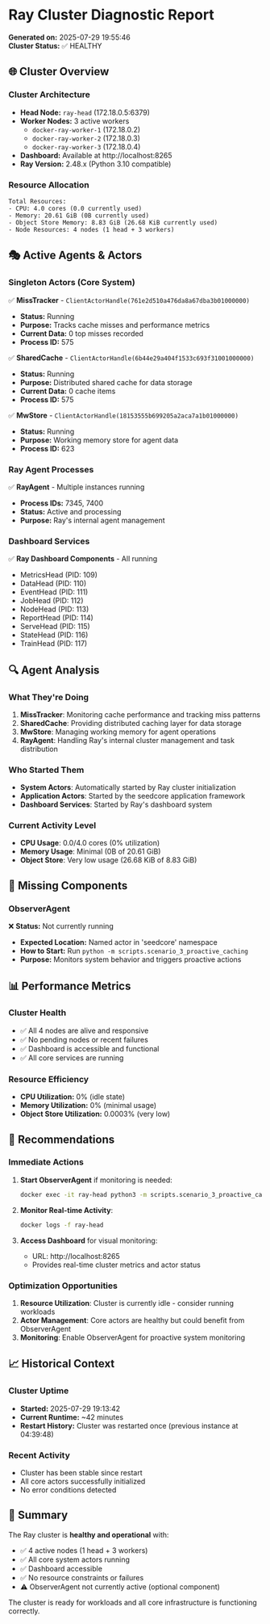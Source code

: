 # Ray Cluster Diagnostic Report
**Generated on:** 2025-07-29 19:55:46  
**Cluster Status:** ✅ HEALTHY

## 🌐 Cluster Overview

### Cluster Architecture
- **Head Node:** `ray-head` (172.18.0.5:6379)
- **Worker Nodes:** 3 active workers
  - `docker-ray-worker-1` (172.18.0.2)
  - `docker-ray-worker-2` (172.18.0.3) 
  - `docker-ray-worker-3` (172.18.0.4)
- **Dashboard:** Available at http://localhost:8265
- **Ray Version:** 2.48.x (Python 3.10 compatible)

### Resource Allocation
```
Total Resources:
- CPU: 4.0 cores (0.0 currently used)
- Memory: 20.61 GiB (0B currently used)
- Object Store Memory: 8.83 GiB (26.68 KiB currently used)
- Node Resources: 4 nodes (1 head + 3 workers)
```

## 🎭 Active Agents & Actors

### Singleton Actors (Core System)
✅ **MissTracker** - `ClientActorHandle(761e2d510a476da8a67dba3b01000000)`
- **Status:** Running
- **Purpose:** Tracks cache misses and performance metrics
- **Current Data:** 0 top misses recorded
- **Process ID:** 575

✅ **SharedCache** - `ClientActorHandle(6b44e29a404f1533c693f31001000000)`
- **Status:** Running  
- **Purpose:** Distributed shared cache for data storage
- **Current Data:** 0 cache items
- **Process ID:** 575

✅ **MwStore** - `ClientActorHandle(18153555b699205a2aca7a1b01000000)`
- **Status:** Running
- **Purpose:** Working memory store for agent data
- **Process ID:** 623

### Ray Agent Processes
✅ **RayAgent** - Multiple instances running
- **Process IDs:** 7345, 7400
- **Status:** Active and processing
- **Purpose:** Ray's internal agent management

### Dashboard Services
✅ **Ray Dashboard Components** - All running
- MetricsHead (PID: 109)
- DataHead (PID: 110) 
- EventHead (PID: 111)
- JobHead (PID: 112)
- NodeHead (PID: 113)
- ReportHead (PID: 114)
- ServeHead (PID: 115)
- StateHead (PID: 116)
- TrainHead (PID: 117)

## 🔍 Agent Analysis

### What They're Doing
1. **MissTracker**: Monitoring cache performance and tracking miss patterns
2. **SharedCache**: Providing distributed caching layer for data storage
3. **MwStore**: Managing working memory for agent operations
4. **RayAgent**: Handling Ray's internal cluster management and task distribution

### Who Started Them
- **System Actors**: Automatically started by Ray cluster initialization
- **Application Actors**: Started by the seedcore application framework
- **Dashboard Services**: Started by Ray's dashboard system

### Current Activity Level
- **CPU Usage**: 0.0/4.0 cores (0% utilization)
- **Memory Usage**: Minimal (0B of 20.61 GiB)
- **Object Store**: Very low usage (26.68 KiB of 8.83 GiB)

## 🚨 Missing Components

### ObserverAgent
❌ **Status:** Not currently running
- **Expected Location:** Named actor in 'seedcore' namespace
- **How to Start:** Run `python -m scripts.scenario_3_proactive_caching`
- **Purpose:** Monitors system behavior and triggers proactive actions

## 📊 Performance Metrics

### Cluster Health
- ✅ All 4 nodes are alive and responsive
- ✅ No pending nodes or recent failures
- ✅ Dashboard is accessible and functional
- ✅ All core services are running

### Resource Efficiency
- **CPU Utilization:** 0% (idle state)
- **Memory Utilization:** 0% (minimal usage)
- **Object Store Utilization:** 0.0003% (very low)

## 🔧 Recommendations

### Immediate Actions
1. **Start ObserverAgent** if monitoring is needed:
   ```bash
   docker exec -it ray-head python3 -m scripts.scenario_3_proactive_caching
   ```

2. **Monitor Real-time Activity**:
   ```bash
   docker logs -f ray-head
   ```

3. **Access Dashboard** for visual monitoring:
   - URL: http://localhost:8265
   - Provides real-time cluster metrics and actor status

### Optimization Opportunities
1. **Resource Utilization**: Cluster is currently idle - consider running workloads
2. **Actor Management**: Core actors are healthy but could benefit from ObserverAgent
3. **Monitoring**: Enable ObserverAgent for proactive system monitoring

## 📈 Historical Context

### Cluster Uptime
- **Started:** 2025-07-29 19:13:42
- **Current Runtime:** ~42 minutes
- **Restart History:** Cluster was restarted once (previous instance at 04:39:48)

### Recent Activity
- Cluster has been stable since restart
- All core actors successfully initialized
- No error conditions detected

## 🎯 Summary

The Ray cluster is **healthy and operational** with:
- ✅ 4 active nodes (1 head + 3 workers)
- ✅ All core system actors running
- ✅ Dashboard accessible
- ✅ No resource constraints or failures
- ⚠️ ObserverAgent not currently active (optional component)

The cluster is ready for workloads and all core infrastructure is functioning correctly. 